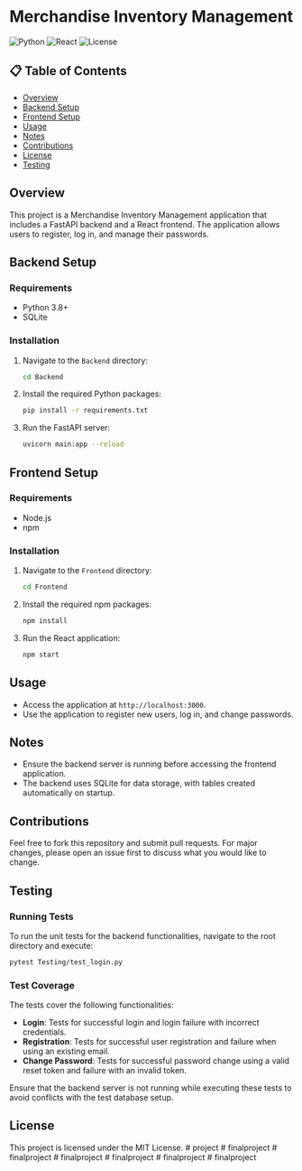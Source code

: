 # Merchandise Inventory Management

![Python](https://img.shields.io/badge/Python-3.8%2B-blue) ![React](https://img.shields.io/badge/React-17%2B-blue) ![License](https://img.shields.io/badge/License-MIT-green)

## 📋 Table of Contents
- [Overview](#overview)
- [Backend Setup](#backend-setup)
- [Frontend Setup](#frontend-setup)
- [Usage](#usage)
- [Notes](#notes)
- [Contributions](#contributions)
- [License](#license)
- [Testing](#testing)

## Overview
This project is a Merchandise Inventory Management application that includes a FastAPI backend and a React frontend. The application allows users to register, log in, and manage their passwords.

## Backend Setup

### Requirements
- Python 3.8+
- SQLite

### Installation
1. Navigate to the `Backend` directory:
   ```bash
   cd Backend
   ```
2. Install the required Python packages:
   ```bash
   pip install -r requirements.txt
   ```
3. Run the FastAPI server:
   ```bash
   uvicorn main:app --reload
   ```

## Frontend Setup

### Requirements
- Node.js
- npm

### Installation
1. Navigate to the `Frontend` directory:
   ```bash
   cd Frontend
   ```
2. Install the required npm packages:
   ```bash
   npm install
   ```
3. Run the React application:
   ```bash
   npm start
   ```

## Usage
- Access the application at `http://localhost:3000`.
- Use the application to register new users, log in, and change passwords.

## Notes
- Ensure the backend server is running before accessing the frontend application.
- The backend uses SQLite for data storage, with tables created automatically on startup.

## Contributions
Feel free to fork this repository and submit pull requests. For major changes, please open an issue first to discuss what you would like to change.

## Testing

### Running Tests
To run the unit tests for the backend functionalities, navigate to the root directory and execute:

```bash
pytest Testing/test_login.py
```

### Test Coverage
The tests cover the following functionalities:
- **Login**: Tests for successful login and login failure with incorrect credentials.
- **Registration**: Tests for successful user registration and failure when using an existing email.
- **Change Password**: Tests for successful password change using a valid reset token and failure with an invalid token.

Ensure that the backend server is not running while executing these tests to avoid conflicts with the test database setup.

## License
This project is licensed under the MIT License.
#   p r o j e c t  
 #   f i n a l p r o j e c t  
 #   f i n a l p r o j e c t  
 #   f i n a l p r o j e c t  
 #   f i n a l p r o j e c t  
 #   f i n a l p r o j e c t  
 #   f i n a l p r o j e c t  
 